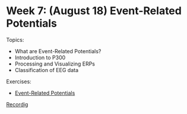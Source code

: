 # Week 7: (August 18) Event-Related Potentials

Topics:
- What are Event-Related Potentials?
- Introduction to P300
- Processing and Visualizing ERPs
- Classification of EEG data

Exercises:
- [Event-Related Potentials](https://colab.research.google.com/github/neurotechuoft/Workshops/blob/master/workshops_2022/week7/Exercises/event-related-potentials.ipynb)

[Recordig](https://drive.google.com/drive/u/0/folders/10LnPfgFaH11nygd9r34Wh-zCEqJ63cMU)
